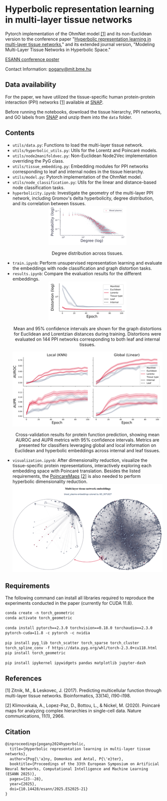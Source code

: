 # Hyperbolic representation learning in multi-layer tissue networks
Pytorch implementation of the OhmNet model [[1]](#1) and its non-Euclidean version to the conference paper "[Hyperbolic representation learning in multi-layer tissue networks](https://www.esann.org/sites/default/files/proceedings/2025/ES2025-21.pdf)," and its extended journal version, "Modeling Multi-Layer Tissue Networks in Hyperbolic Space."

[ESANN conference poster](ES2025_WED_10_10_21_Pogany_poster.pdf) 

Contact Information: pogany@mit.bme.hu

## Data availability
For the paper, we have utilized the tissue-specific human protein-protein interaction (PPI) networks [[1]](#1) available at [SNAP](https://snap.stanford.edu/ohmnet/).

Before running the notebooks, download the tissue hierarchy, PPI networks, and GO labels from [SNAP](https://snap.stanford.edu/ohmnet/) and unzip them into the `data` folder.

## Contents
- `utils/data.py`: Functions to load the multi-layer tissue network.
- `utils/hyperbolic_utils.py`: Utils for the Lorentz and Poincaré models.
- `utils/node2manifoldvec.py`: Non-Euclidean Node2Vec implementation overriding the PyG class.
- `utils/tissue_embedding.py`: Embedding modules for PPI networks corresponding to leaf and internal nodes in the tissue hierarchy.
- `utils/model.py`: Pytorch implementation of the OhmNet model.
- `utils/node_classification.py`: Utils for the linear and distance-based node classification tasks.
- `hyperbolicity.ipynb`: Investigate the geometry of the multi-layer PPI network, including Gromov's delta hyperbolicity, degree distribution, and its correlation between tissues.
    <div style="text-align:center">
        <img width="250" src="results/FigData1.png" />
        <p>Degree distribution across tissues.</p>
    </div>
- `train.ipynb`: Perform unsupervised representation learning and evaluate the embeddings with node classification and graph distortion tasks.
- `results.ipynb`: Compare the evaluation results for the different embeddings.
    <div style="text-align:center">
        <img width="250" src="results/FigRes1.png" />
        <p>Mean and 95% confidence intervals are shown for the graph distortions for Euclidean and Lorentzian distances during training. Distortions were evaluated on 144 PPI networks corresponding to both leaf and internal tissues.</p>
        <img width="500" src="results/FigRes2.png" />
        <p>Cross-validation results for protein function prediction, showing mean AUROC and AUPR metrics with 95% confidence intervals. Metrics are presented for classifiers leveraging global and local information on Euclidean and hyperbolic embeddings across internal and leaf tissues.</p>
    </div>
- `visualization.ipynb`: After dimensionality reduction, visualize the tissue-specific protein representations, interactively exploring each embedding space with Poincaré translation. Besides the listed requirements, the [PoincareMaps](https://github.com/facebookresearch/PoincareMaps/tree/main) [[2]](#2) is also needed to perform hyperbolic dimensionality reduction.
    <div style="text-align:center">
    <img width="500" src="results/FigVis.png" />
    </div>

## Requirements
The following command can install all libraries required to reproduce the experiments conducted in the paper (currently for CUDA 11.8).
```
conda create -n torch_geometric
conda activate torch_geometric

conda install pytorch==2.3.0 torchvision==0.18.0 torchaudio==2.3.0 pytorch-cuda=11.8 -c pytorch -c nvidia

pip install pyg_lib torch_scatter torch_sparse torch_cluster torch_spline_conv -f https://data.pyg.org/whl/torch-2.3.0+cu118.html
pip install torch_geometric

pip install ipykernel ipywidgets pandas matplotlib jupyter-dash
```

## References
<a id="1">[1]</a> 
Zitnik, M., & Leskovec, J. (2017). 
Predicting multicellular function through multi-layer tissue networks.
Bioinformatics, 33(14), i190-i198.

<a id="2">[2]</a> 
Klimovskaia, A., Lopez-Paz, D., Bottou, L., & Nickel, M. (2020). 
Poincaré maps for analyzing complex hierarchies in single-cell data. 
Nature communications, 11(1), 2966.

## Citation
```
@inproceedings{pogany2024hyperbolic,
  title={Hyperbolic representation learning in multi-layer tissue networks},
  author={Pog{\'a}ny, Domonkos and Antal, P{\'e}ter},
  booktitle={Proceedings of the 33th European Symposium on Artificial Neural Networks, Computational Intelligence and Machine Learning (ESANN 2025)},
  pages={23--28},
  year={2025},
  doi={10.14428/esann/2025.ES2025-21}
}
``` 
